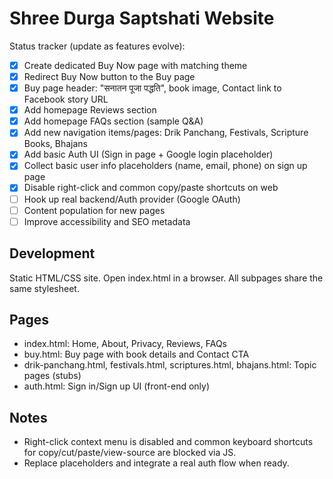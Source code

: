 # Shree Durga Saptshati Website

Status tracker (update as features evolve):

- [x] Create dedicated Buy Now page with matching theme
- [x] Redirect Buy Now button to the Buy page
- [x] Buy page header: "सनातन पूजा पद्धति", book image, Contact link to Facebook story URL
- [x] Add homepage Reviews section
- [x] Add homepage FAQs section (sample Q&A)
- [x] Add new navigation items/pages: Drik Panchang, Festivals, Scripture Books, Bhajans
- [x] Add basic Auth UI (Sign in page + Google login placeholder)
- [x] Collect basic user info placeholders (name, email, phone) on sign up page
- [x] Disable right-click and common copy/paste shortcuts on web
- [ ] Hook up real backend/Auth provider (Google OAuth)
- [ ] Content population for new pages
- [ ] Improve accessibility and SEO metadata

## Development

Static HTML/CSS site. Open index.html in a browser. All subpages share the same stylesheet.

## Pages
- index.html: Home, About, Privacy, Reviews, FAQs
- buy.html: Buy page with book details and Contact CTA
- drik-panchang.html, festivals.html, scriptures.html, bhajans.html: Topic pages (stubs)
- auth.html: Sign in/Sign up UI (front-end only)

## Notes
- Right-click context menu is disabled and common keyboard shortcuts for copy/cut/paste/view-source are blocked via JS.
- Replace placeholders and integrate a real auth flow when ready.

